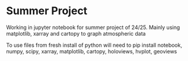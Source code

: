 # Summer Project
Working in jupyter notebook for summer project of 24/25. Mainly using matplotlib, xarray and cartopy to graph atmospheric data

To use files from fresh install of python will need to pip install notebook, numpy, scipy, xarray, matplotlib, cartopy, holoviews, hvplot, geoviews
